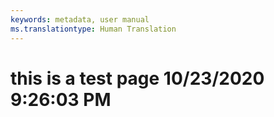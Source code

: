 ```yaml
---
keywords: metadata, user manual
ms.translationtype: Human Translation
---
```

# this is a test page 10/23/2020 9:26:03 PM